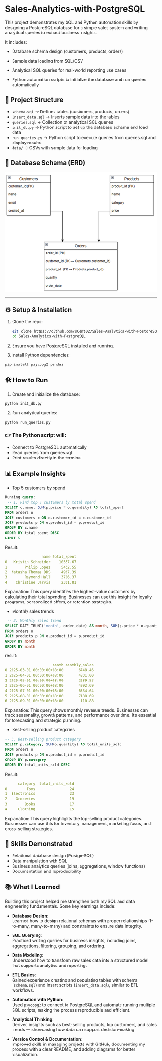 # Sales-Analytics-with-PostgreSQL
This project demonstrates my SQL and Python automation skills by designing a PostgreSQL database for a simple sales system and writing analytical queries to extract business insights.

It includes:

- Database schema design (customers, products, orders)

- Sample data loading from SQL/CSV

- Analytical SQL queries for real-world reporting use cases

- Python automation scripts to initialize the database and run queries automatically

## 📂 Project Structure
- `schema.sql` → Defines tables (customers, products, orders)
- `insert_data.sql` → Inserts sample data into the tables
- `queries.sql` → Collection of analytical SQL queries
- `init_db.py` → Python script to set up the database schema and load data
- `run_queries.py` → Python script to execute queries from queries.sql and display results
- `data/` → CSVs with sample data for loading


## 📐 Database Schema (ERD)

![Database Schema](image/schema_diagram.png)

---

## ⚙️ Setup & Installation
1. Clone the repo:
   ```bash
   git clone https://github.com/sCent02/Sales-Analytics-with-PostgreSQL
   cd Sales-Analytics-with-PostgreSQL
   ```

2. Ensure you have PostgreSQL installed and running.

3. Install Python dependencies:
```bash
pip install psycopg2 pandas
```

## 🛠️ How to Run
1. Create and initialize the database:

```bash
python init_db.py
```

2. Run analytical queries:
```bash
python run_queries.py
```

### 👉 The Python script will:
- Connect to PostgreSQL automatically
- Read queries from queries.sql
- Print results directly in the terminal


## 📊 Example Insights

- Top 5 customers by spend

```sql
Running query:
 -- 1. Find top 5 customers by total spend
SELECT c.name, SUM(p.price * o.quantity) AS total_spent
FROM orders o
JOIN customers c ON o.customer_id = c.customer_id
JOIN products p ON o.product_id = p.product_id
GROUP BY c.name
ORDER BY total_spent DESC
LIMIT 5
```

Result:
```yaml
                 name total_spent
0   Kristin Schneider    10357.67
1        Philip Lopez     5452.55
2  Natasha Thomas DDS     4967.39
3        Raymond Hall     3786.37
4    Christine Jarvis     2311.81
```
Explanation:
This query identifies the highest-value customers by calculating their total spending. Businesses can use this insight for loyalty programs, personalized offers, or retention strategies.


- Monthly sales trends

```sql
 -- 2. Monthly sales trend
SELECT DATE_TRUNC('month', order_date) AS month, SUM(p.price * o.quantity) AS monthly_sales
FROM orders o
JOIN products p ON o.product_id = p.product_id
GROUP BY month
ORDER BY month
```

result:
```yaml
                      month monthly_sales
0 2025-03-01 00:00:00+08:00       6748.46
1 2025-04-01 00:00:00+08:00       4831.00
2 2025-05-01 00:00:00+08:00       2289.53
3 2025-06-01 00:00:00+08:00       4992.69
4 2025-07-01 00:00:00+08:00       6534.64
5 2025-08-01 00:00:00+08:00       7188.69
6 2025-09-01 00:00:00+08:00        110.88
```
Explanation:
This query shows monthly revenue trends. Businesses can track seasonality, growth patterns, and performance over time. It’s essential for forecasting and strategic planning.


- Best-selling product categories

```sql
-- 3. Best-selling product category
SELECT p.category, SUM(o.quantity) AS total_units_sold
FROM orders o
JOIN products p ON o.product_id = p.product_id
GROUP BY p.category
ORDER BY total_units_sold DESC
```

Result:
```yaml
      category  total_units_sold
0         Toys                24
1  Electronics                23
2    Groceries                19
3        Books                17
4     Clothing                15
```

Explanation:
This query highlights the top-selling product categories. Businesses can use this for inventory management, marketing focus, and cross-selling strategies.



## 🚀 Skills Demonstrated
- Relational database design (PostgreSQL)
- Data manipulation with SQL
- Business analytics queries (joins, aggregations, window functions)
- Documentation and reproducibility


## 📚 What I Learned

Building this project helped me strengthen both my SQL and data engineering fundamentals. Some key learnings include:

- **Database Design**:  
  Learned how to design relational schemas with proper relationships (1-to-many, many-to-many) and constraints to ensure data integrity.

- **SQL Querying**:  
  Practiced writing queries for business insights, including joins, aggregations, filtering, grouping, and ordering.

- **Data Modeling**:  
  Understood how to transform raw sales data into a structured model that supports analytics and reporting.

- **ETL Basics**:  
  Gained experience creating and populating tables with schema (`schema.sql`) and insert scripts (`insert_data.sql`), similar to ETL workflows.

- **Automation with Python**:  
  Used `psycopg2` to connect to PostgreSQL and automate running multiple SQL scripts, making the process reproducible and efficient.

- **Analytical Thinking**:  
  Derived insights such as best-selling products, top customers, and sales trends — showcasing how data can support decision-making.

- **Version Control & Documentation**:  
  Improved skills in managing projects with GitHub, documenting my process with a clear README, and adding diagrams for better visualization.
